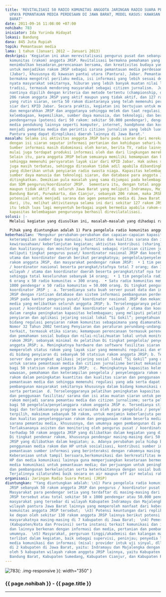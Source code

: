 ```yaml
---
title: 'REVITALISASI 50 RADIO KOMUNITAS ANGGOTA JARINGAN RADIO SUARA PETANI DALAM
  UPAYA PEMANTAUAN MEDIA PERDESAAN DI JAWA BARAT, MODEL KASUS: KAWASAN PANTURA, JAWA
  BARAT'
date: 2011-09-16 11:08:00 +07:00
nohibah: 783
inisiator: Ida Yurinda Hidayat
lokasi: Bandung
dana: 845 Juta Rupiah
topik: Pemantauan media
lama: 1 tahun (Januari 2012 – Januari 2013)
deskripsi: 'Kegiatan ini akan merevitalisasi pengurus pusat dan sebanyak 50 radio
  komunitas (rakom) anggota JRSP. Revitalisasi bermakna pemahaman yang mendalam hingga
  menimbulkan kesadaran,perencanaan bersama, dan kreativitas budaya yang diarahkan
  untuk menjadikan rakom JRSP sebagai sarana pemantauan media perdesaan di Jawa Barat
  (Jabar), khususnya di kawasan pantai utara (Pantura), Jabar. Pemantauan antara lain
  bermakna mengotrol perilaku media, isi informasi yang lebih sesuai dengan kebutuhan
  nyata masyarakat sekitarnya, hiburan yang lebih banyak muatan nilai lokal dan seni
  tradisi, termasuk mendorong masyarakat sebagai citizen jurnalism.  Jumlah 50 rakom
  nantinya dipilih dengan kriteria dan metode tertentu (championship, dll) dari total
  206 rakom anggota JRSP yang aktif maupun yang tidak aktif, dan 127 rakom diantaranya
  yang rutin siaran, serta 50 rakom diantaranya yang telah memenuhi persyaratan layak
  siar dari KPID Jabar. Secara praktis, kegiatan ini bertujuan untuk menata kembali
  dan mengarahkan JRSP dan anggotanya sehingga melek dan taat regulasi; berkemampuan
  kelembagaan, kepemilikan, sumber daya manusia, dan teknologi; dan bersama masyarakat
  pendengarnya (potensi dari 50 rakom: sekitar 50.000 pendengar), dengan melibatkan
  media pendukung lainnya seperti komputer, internet, handphone dan koran bila diperlukan;
  menjadi pemantau media dan perintis citizen jurnalism yang lebih luas di kawasan
  Pantura yang dapat direplikasi daerah lainnya di Jawa Barat.'
masalah: Selama ini aktivitas anggota JRSP baru pada siaran dari mereka untuk mereka
  dengan isi siaran seputar informasi pertanian dan kehidupan sehari-hari mereka.
  Sumber informasi masih didominasi oleh koran, berita TV, radio lainnya, meskipun
  mulai juga terdapat produksi informasi oleh dan dari lingkungan mereka sendiri.
  Selain itu, para anggota JRSP belum semuanya memiliki kemampuan dan kapasitas kelembagaan
  sehingga memenuhi persyaratan layak siar dari KPID Jabar. Hak askes siaran mereka
  juga masih terbatas, sehingga dirasakan tidak adil apabila dibandingkan dengan kanal
  yang diberikan untuk penyiaran radio swasta niaga. Kapasitas kelembagaan, kemampuan
  sumber daya manusia dan teknologi siaran, dan database para anggota JRSP pun perlu
  ditingkatkan. Demikian pula masalah yang sama dijumpai pada kelembagaan, teknologi,
  dan SDM pengurus/koordinator JRSP.  Sementara itu, dengan total anggota, baik aktif
  maupun tidak aktif di seluruh Jawa Barat yang meliputi Indramayu, Majalengka, Sumedang,
  Bandung Barat, Purwakarta, dan Cianjur, sebanyak 206 rakom, maka JRSP sebenarnya
  potensial untuk menjadi sarana dan agen pemantau media di Jawa Barat. Bahkan lebih
  dari, itu, melihat aktivitasnya selama ini dari sekitar 127 rakom JRSP, potensi
  itu lebih luas lagi menyentuh berbagai aspek bermedia apabila rakom-rakom JRSP dan
  kapasitas kelembagaan pengurusnya berhasil direvilatalisasi.
solusi: |-
  Melalui kegiatan yang diusulkan ini, masalah-masalah yang dihadapi rakom-rakom anggota dan pengurus JRSP tersebut akan dipecahkan dan ditangani, serta potensi rakom JRSP untuk pemantauan media perdesaan akan digali dan dikembangkan sehingga menjadi model percontohan pemantauan media perdesaan di Jawa Barat. Beberapa kegiatan akan dilakukan dalam kegiatan ini seperti: pemenuhan persyaratan dan kapasitas masing-masing rakom untuk dapat memperoleh kanal yang lebih luas dari kanal saat ini 107,7 FM dan 107,8 FM serta rekomendasi layak siar, peningkatan ketaatan rakom-rakom JRSP untuk memenuhi regulasi yang berlaku di bidang penyiaran, komunikasi dan informasi; peningkatan kemampuan dan wirausaha mereka sebagai sumber pembuat informasi lokal dan pemantau serta pengelola informasi yang layak disampaikan kepada masyarakat disekitar mereka secara berkelanjutan; dan pengguna yang terampil berbagai media yang dapat terintegrasi dengan siaran rakom.  Secara umum, untuk mengatasi permasalahan yang ada akan dilakukan 7 aktivitas besar, yaitu: 1) Pembangunan kapasitas kelembagaan (capacity building), 2) Peningkatan hardware dan software untuk rakom; 3) Enterpreneurship atau kewirausahaan untuk keberlanjutan aktivitas rakom para anggota dan kehidupan masyarakat sekitar; 4) Pengadaan server dan media aplikasi jejaring sosial produk lokal (“Si Gokil”) untuk peningkatan kemampuan pemantauan media dan citizen jurnalism; dan 5) Asistensi, monitoring dan evaluasi. Selain itu, untuk meningkatkan efektivitas koordinasi dan penyediaan basis data dan sumber informasi JRSP akan pula dilakukan kegiatan: 6) peningkatan kapasitas kelembagaan pengurus pusat/ koordinator nasional JRSP dan 7) Pengembangan “Pusat Data dan Informasi Pembangunan Perdesaan JRSP”.

  Pihak yang diuntungkan adalah 1) Para pengelola radio komunitas anggota JRSP sebanyak 50 rakom anggota JRSP dan pengurus / koordinator pusat JRSP;  2) Masyarakat para pendengar setia yang terdaftar di masing-masing dari 50 rakom anggota JRSP tersebut atau total sekitar 50 x 1000 pendengar atau 50.000 pendengar / anggota masyarakat yang tersebar di wilayah Kabupaten Indramayu dan Majalengka dan beberapa wilayah pantura Jawa Barat lainnya yang memperoleh manfaat dari keberadaan radio komunitas anggota JRSP tersebut;  3) Potensi keuntungan dari replikasi kegiatan ke depan oleh sekitar 130 rakom anggota JRSP lainnya berikut potensi pendengarnya/ masyarakatnya masing-masing di 7 kabupaten di Jawa Barat;  4) Pemerintah Daerah (Kabupaten/Kota dan Provinsi) serta instansi terkait komunikasi dan informasi, pertanian dan lainnya berkenan dengan informasi dan media, pertanian dan pembangunan pada umumnya.  5) Masyarakat, perguruan tinggi/akademisi dan kalangan masyarakat yang terlibat dalam kegiatan, baik sebagai supervisi, peninjau; penyedia layanan jasa media komunikasi dan informasi (misal: provider intuk uji sinyal, dll)  Lokasi : di 2 kabupaten di Jawa Barat, yaitu: Indramayu dan Majalengka dengan potensi replikasi oleh 5 kabupaten wilayah rakom anggota JRSP lainnya, yaitu Kabupaten Bandung, Kabupaten Bandung Barat, Kabupaten Sumedang, Kabupaten Cianjur, dan Kabupaten Purwakarta
keberhasilan: 'Mengukur perubahan-perubahan dan capaian-capaian kapasitas kelembagaan,
  keterampilan sumber daya manusia; kuantitas dan kualitas sarana dan isi siaran;
  kewirausahaan/ keberlanjutan kegiatan; aktivitas kontribusi (sharing) informasi
  dan kualitasnya; dan monitoring informasi sebagai rintisan citizen jurnalism yang
  meliputi tingkat pengurus pusat/ koordinator nasional JRSP dan koordinator wiayah/
  utama dan koordinator daerah berikut perangkatnya; pengelola/penyelenggara siaran
  rakom anggota JRSP, dan masyarakat pendengar rakom JRSP:  • 1 tim pengurus pusat
  / koordinator nasional beserta perangkat/stafnya total 7 orang; dan 1 tim koordinator
  wilayah / utama dan koordinator daerah beserta perangkat/staf nya total 7 orang;
  sehingga total keseluruhan sebanyak 14 orang;  • 1 tim pengelola radio berjumlah
  6 orang x 50 radio komunitas = 300 orang.  • Satu radio komunitas memiliki sekitar
  1000 pendengar x 50 radio komunitas = 50.000 orang. Di tingkat pengurus pusat /
  koordinator JRSP ;  a. Tersedianya satu buah server pusat data dan informasi pedesaan
  JRSP dengan rintisan database dan sistem informasi pembangunan perdesaan dan pertanian
  JRSP pada kantor pengurus pusat/ koordinator nasional JRSP dan mekanisme pemantauan
  media yang melibatkan seluruh anggota JRSP; b. Terselenggaranya pelatihan bagi pengurus
  pusat / koordinator nasional dan koordinator wilayah / utama dan koordinator daerah
  dalam rangka peningkatan kapasitas kelembagaan; yang meliputi pelatihan teknologi
  penyiaran dan aplikasi jejaring sosial lokal “Si Gokil”; pengetahuan dan pemahaman
  bidang regulasi penyiaran rakom komunitas sebagaimana yang diamanatkan oleh undang-undang
  Nomor 32 Tahun 2002 tentang Penyiaran dan peraturan perundang-undangan lainnya yang
  terkait, termasuk etika siaran; kemampuan perencanaan termasuk perencanaan strategis,
  dan pemahaman sosial budaya dan nilai-nilai/muatan lokal untuk monitoring isi siaran
  rakom JRSP; sebanyak minimal 4x pelatihan Di tingkat pengelola/ penyelenggara rakom
  anggota JRSP; a. Meningkatnya hardware dan software fasilitas siaran rakom untuk
  memperoleh status rakom yang layak siar yang memenuhi regulasi dan etika terkait
  di bidang penyiaran di sebanyak 50 statsiun rakom anggota JRSP; b. Tersedianya fasilitas
  server dan perangkat aplikasi jejaring sosial lokal “Si Gokil” yang ditujukan terutama
  untuk sarana pemantauan media dan citizen jurnalisme berikut mekanisme kerjanya
  bagi 50 statsiun rakom anggota JRSP;  c. Meningkatnya kapasitas kelembagaan dan
  wawasan, pemahaman dan keterampilan pengelola / penyelenggara rakom sebanyak 50
  rakom dalam peningkatan kuantitas dan kualitas siaran dan penggunaan fasilitas untuk
  pemantauan media dan sehingga memenuhi regulasi yang ada serta dapat menjadi agen
  pembangunan masyarakat sekitarnya khususnya dalam bidang komunikasi dan informasi
  serta pertanian  d. Terselenggaranya pelatihan peningkatan kapasitas kelembagaan
  dan penggunaan fasilitas/ sarana dan isi atau muatan siaran untuk peningkatan funsgi
  rakom menjadi sarana pemantau media dan citizen jurnalisme; serta pelatihan kewirausahaan
  bagi 50 pengelola/penyelanggara rakom anggota JRSP e. Tersedianya stimulus kewirausahaan
  bagi dan terlaksananya program wirausaha oleh para pengelola / penyelenggara rakom
  terpilih, maksimum sebanyak 50 rakom, untuk menjamin keberlanjuta peningkatan kuantitas
  dan kualitas penyelenggaraan rakom dan penggunaan rakom beserta media lainnya sebagai
  sarana pemantau media, khsususnya, dan umumnya agen pembangunan di perdesaan  f.
  Terlaksananya asisten dan monitoring oleh pengurus pusat / koordinator nasional
  terhadap 50 rakom anggota JRSP yang dilibatkan dalam kegiatan yang diusulkan ini
  Di tingkat pendenar rakom, khususnya pendengar masing-masing dari 50 rakom anggota
  JRSP yang dilibatkan dalam kegiatan; a. Adanya perubahan pola hidup bermedia dengan
  penggunaan media rakom dan HP untuk sosialisasi, kontribusi sumber informasi, dan
  pemantauan sumber informasi yang berinteraksi dengan rakomnya masing-masing . b.
  Keberaniaan untuk tampil bersuara,berkomunikasi dan berkreatifitas melalui rakom,
  HP dan media komunikasi lainnya guna memperjuangkan kesetaraan bermedia, penggunaan
  media komunikasi untuk pemantauan media; dan perjuangan untuk peningkatan pertanian
  dan pembangunan berkelanjutan serta keterkaitannya dengan sosial budaya lokal. c.
  Terjalinnya silaturahmi baik secara on air maupun off air melalui rakom masing-masing.'
organisasi: Jaringan Radio Suara Petani (JRSP)
diuntungkan: "Yang diuntungkan adalah: \n1) Para pengelola radio komunitas anggota
  JRSP sebanyak 50 rakom anggota JRSP dan pengurus / koordinator pusat JRSP;  \n2)
  Masyarakat para pendengar setia yang terdaftar di masing-masing dari 50 rakom anggota
  JRSP tersebut atau total sekitar 50 x 1000 pendengar atau 50.000 pendengar / anggota
  masyarakat yang tersebar di wilayah Kabupaten Indramayu dan Majalengka dan beberapa
  wilayah pantura Jawa Barat lainnya yang memperoleh manfaat dari keberadaan radio
  komunitas anggota JRSP tersebut;  \n3) Potensi keuntungan dari replikasi kegiatan
  ke depan oleh sekitar 130 rakom anggota JRSP lainnya berikut potensi pendengarnya/
  masyarakatnya masing-masing di 7 kabupaten di Jawa Barat;  \n4) Pemerintah Daerah
  (Kabupaten/Kota dan Provinsi) serta instansi terkait komunikasi dan informasi, pertanian
  dan lainnya berkenan dengan informasi dan media, pertanian dan pembangunan pada
  umumnya.  \n5) Masyarakat, perguruan tinggi/akademisi dan kalangan masyarakat yang
  terlibat dalam kegiatan, baik sebagai supervisi, peninjau; penyedia layanan jasa
  media komunikasi dan informasi (misal: provider intuk uji sinyal, dll)  Lokasi :
  di 2 kabupaten di Jawa Barat, yaitu: Indramayu dan Majalengka dengan potensi replikasi
  oleh 5 kabupaten wilayah rakom anggota JRSP lainnya, yaitu Kabupaten Bandung, Kabupaten
  Bandung Barat, Kabupaten Sumedang, Kabupaten Cianjur, dan Kabupaten Purwakarta"
---
```


![783](/static/img/hibahcmb/783.png){: .img-responsive }{: width="350" }

### {{ page.nohibah }} - {{ page.title }}

---

